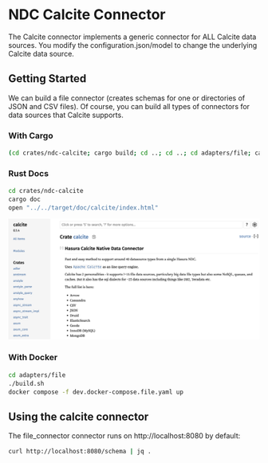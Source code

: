 # NDC Calcite Connector

The Calcite connector implements a generic connector for ALL Calcite data sources. You modify the configuration.json/model to
change the underlying Calcite data source.

## Getting Started

We can build a file connector (creates schemas for one or directories of JSON and CSV files). Of course, you can build all types of connectors for data sources that Calcite supports.

### With Cargo

```sh
(cd crates/ndc-calcite; cargo build; cd ..; cd ..; cd adapters/file; cargo run --package ndc-calcite --bin ndc-calcite -- serve --configuration .)
```

### Rust Docs

```sh
cd crates/ndc-calcite
cargo doc
open "../../target/doc/calcite/index.html"
```
![RustDocs](docs/rust_docs.png)


### With Docker

```sh
cd adapters/file
./build.sh
docker compose -f dev.docker-compose.file.yaml up
```

## Using the calcite connector

The file_connector connector runs on http://localhost:8080 by default:

```sh
curl http://localhost:8080/schema | jq .
```
